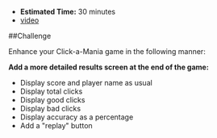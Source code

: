 * **Estimated Time:** 30 minutes
* [video](http://www.youtube.com/watch?v=0EjU2ZREm2c)

##Challenge

Enhance your Click-a-Mania game in the following manner:

**Add a more detailed results screen at the end of the game:**

* Display score and player name as usual
* Display total clicks
* Display good clicks
* Display bad clicks
* Display accuracy as a percentage
* Add a "replay" button